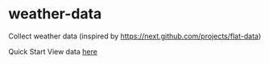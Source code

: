 # weather-data
Collect weather data (inspired by https://next.github.com/projects/flat-data)

Quick Start
View data [here](https://flatgithub.com/open-dataset/weather-data)
